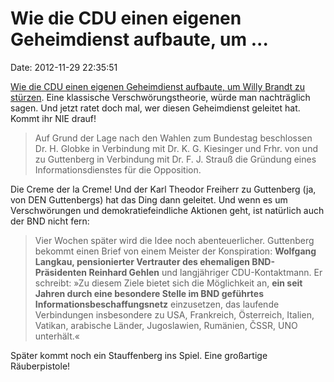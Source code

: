 Wie die CDU einen eigenen Geheimdienst aufbaute, um \...
========================================================

Date: 2012-11-29 22:35:51

[Wie die CDU einen eigenen Geheimdienst aufbaute, um Willy Brandt zu
stürzen](http://www.zeit.de/2012/49/Spionage-CDU-CSU-Willy-Brandt/komplettansicht).
Eine klassische Verschwörungstheorie, würde man nachträglich sagen. Und
jetzt ratet doch mal, wer diesen Geheimdienst geleitet hat. Kommt ihr
NIE drauf!

> Auf Grund der Lage nach den Wahlen zum Bundestag beschlossen Dr. H.
> Globke in Verbindung mit Dr. K. G. Kiesinger und Frhr. von und zu
> Guttenberg in Verbindung mit Dr. F. J. Strauß die Gründung eines
> Informationsdienstes für die Opposition.

Die Creme der la Creme! Und der Karl Theodor Freiherr zu Guttenberg (ja,
von DEN Guttenbergs) hat das Ding dann geleitet. Und wenn es um
Verschwörungen und demokratiefeindliche Aktionen geht, ist natürlich
auch der BND nicht fern:

> Vier Wochen später wird die Idee noch abenteuerlicher. Guttenberg
> bekommt einen Brief von einem Meister der Konspiration: **Wolfgang
> Langkau, pensionierter Vertrauter des ehemaligen BND-Präsidenten
> Reinhard Gehlen** und langjähriger CDU-Kontaktmann. Er schreibt: »Zu
> diesem Ziele bietet sich die Möglichkeit an, **ein seit Jahren durch
> eine besondere Stelle im BND geführtes Informationsbeschaffungsnetz**
> einzusetzen, das laufende Verbindungen insbesondere zu USA,
> Frankreich, Österreich, Italien, Vatikan, arabische Länder,
> Jugoslawien, Rumänien, ČSSR, UNO unterhält.«

Später kommt noch ein Stauffenberg ins Spiel. Eine großartige
Räuberpistole!
